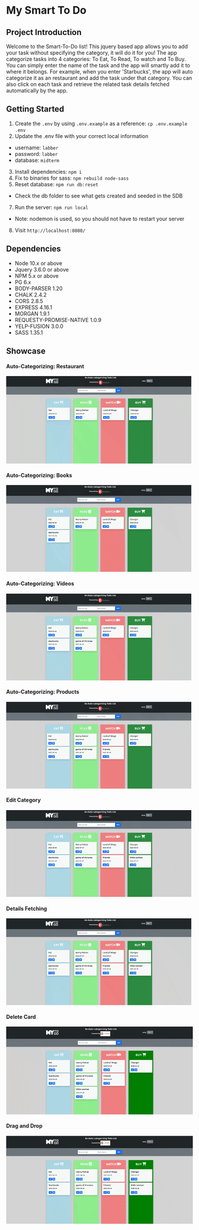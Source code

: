 My Smart To Do
=========

## Project Introduction

Welcome to the Smart-To-Do list!
This jquery based app allows you to add your task without specifying the category, it will do it for you! 
The app categorize tasks into 4 categories: To Eat, To Read, To watch and To Buy. You can simply enter the name of the task and the app will smartly add it to where it belongs. For example, when you enter 'Starbucks', the app will auto categorize it as an restaurant and add the task under that category.
You can also click on each task and retrieve the related task details fetched automatically by the app.



## Getting Started

1. Create the `.env` by using `.env.example` as a reference: `cp .env.example .env`
2. Update the .env file with your correct local information 
  - username: `labber` 
  - password: `labber` 
  - database: `midterm`
3. Install dependencies: `npm i`
4. Fix to binaries for sass: `npm rebuild node-sass`
5. Reset database: `npm run db:reset`
  - Check the db folder to see what gets created and seeded in the SDB
7. Run the server: `npm run local`
  - Note: nodemon is used, so you should not have to restart your server
8. Visit `http://localhost:8080/`


## Dependencies

- Node 10.x or above 
- Jquery 3.6.0 or above 
- NPM 5.x or above
- PG 6.x
- BODY-PARSER 1.20
- CHALK 2.4.2
- CORS 2.8.5
- EXPRESS 4.16.1
- MORGAN 1.9.1
- REQUESTY-PROMISE-NATIVE 1.0.9
- YELP-FUSION 3.0.0
- SASS 1.35.1


## Showcase

#### Auto-Categorizing: Restaurant
!["Auto-Categorizing: Restaurants"](https://github.com/BENcao318/SmartToDoList/blob/master/docs/Auto-categorizing_%20Restaurants.gif)

#### Auto-Categorizing: Books
!["Auto-Categorizing: Books"](https://github.com/BENcao318/SmartToDoList/blob/master/docs/Auto-Categorizing_%20books%20.gif)

#### Auto-Categorizing: Videos
!["Auto-Categorizing: Videos"](https://github.com/BENcao318/SmartToDoList/blob/master/docs/Auto-Categorizing_%20videos.gif)

#### Auto-Categorizing: Products
!["Auto-Categorizing: Products"](https://github.com/BENcao318/SmartToDoList/blob/master/docs/Auto-Categorizing_%20products.gif)

#### Edit Category
!["Change Category"](https://github.com/BENcao318/SmartToDoList/blob/master/docs/Change%20Category.gif)

#### Details Fetching
!["Details Fetching"](https://github.com/BENcao318/SmartToDoList/blob/master/docs/details%20fetching.gif)

#### Delete Card
!["Delete Card"](https://github.com/BENcao318/SmartToDoList/blob/master/docs/Delete%20card.gif)

#### Drag and Drop
!["Drag and Drop"](https://github.com/BENcao318/SmartToDoList/blob/master/docs/Drag%20and%20Drop.gif)

